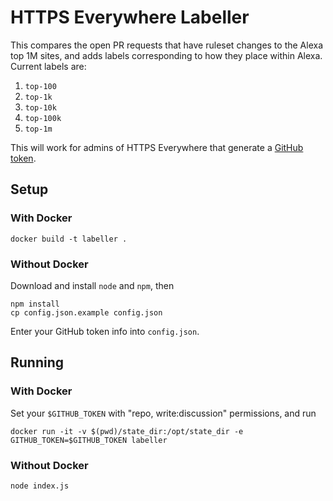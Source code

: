 # HTTPS Everywhere Labeller

This compares the open PR requests that have ruleset changes to the Alexa top 1M sites, and adds labels corresponding to how they place within Alexa.  Current labels are:

1. `top-100`
2. `top-1k`
3. `top-10k`
4. `top-100k`
5. `top-1m`

This will work for admins of HTTPS Everywhere that generate a [GitHub token](https://github.com/settings/tokens).

## Setup

### With Docker

    docker build -t labeller .

### Without Docker

Download and install `node` and `npm`, then

    npm install
    cp config.json.example config.json

Enter your GitHub token info into `config.json`.

## Running

### With Docker

Set your `$GITHUB_TOKEN` with "repo, write:discussion" permissions, and run

    docker run -it -v $(pwd)/state_dir:/opt/state_dir -e GITHUB_TOKEN=$GITHUB_TOKEN labeller

### Without Docker

    node index.js

